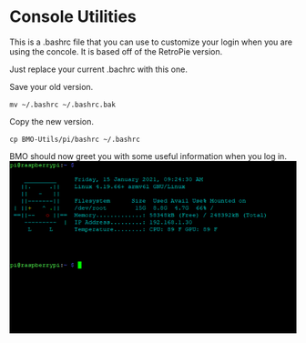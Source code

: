 # Console Utilities

This is a .bashrc file that you can use to customize your login when you are using the concole. It is based off of the RetroPie version.

Just replace your current .bachrc with this one.

Save your old version.
```
mv ~/.bashrc ~/.bashrc.bak
```
Copy the new version.
```
cp BMO-Utils/pi/bashrc ~/.bashrc
```
BMO should now greet you with some useful information when you log in.
![console](https://github.com/BYOBMO/BMO-Utils/blob/main/pi/console.png)
